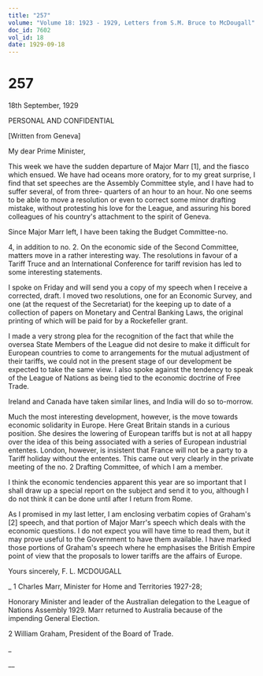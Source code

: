 ```yaml
---
title: "257"
volume: "Volume 18: 1923 - 1929, Letters from S.M. Bruce to McDougall"
doc_id: 7602
vol_id: 18
date: 1929-09-18
---
```


# 257

18th September, 1929

PERSONAL AND CONFIDENTIAL

[Written from Geneva]

My dear Prime Minister,

This week we have the sudden departure of Major Marr [1], and the fiasco which ensued. We have had oceans more oratory, for to my great surprise, I find that set speeches are the Assembly Committee style, and I have had to suffer several, of from three- quarters of an hour to an hour. No one seems to be able to move a resolution or even to correct some minor drafting mistake, without protesting his love for the League, and assuring his bored colleagues of his country's attachment to the spirit of Geneva.

Since Major Marr left, I have been taking the Budget Committee-no.

4, in addition to no. 2. On the economic side of the Second Committee, matters move in a rather interesting way. The resolutions in favour of a Tariff Truce and an International Conference for tariff revision has led to some interesting statements.

I spoke on Friday and will send you a copy of my speech when I receive a corrected, draft. I moved two resolutions, one for an Economic Survey, and one (at the request of the Secretariat) for the keeping up to date of a collection of papers on Monetary and Central Banking Laws, the original printing of which will be paid for by a Rockefeller grant.

I made a very strong plea for the recognition of the fact that while the oversea State Members of the League did not desire to make it difficult for European countries to come to arrangements for the mutual adjustment of their tariffs, we could not in the present stage of our development be expected to take the same view. I also spoke against the tendency to speak of the League of Nations as being tied to the economic doctrine of Free Trade.

Ireland and Canada have taken similar lines, and India will do so to-morrow.

Much the most interesting development, however, is the move towards economic solidarity in Europe. Here Great Britain stands in a curious position. She desires the lowering of European tariffs but is not at all happy over the idea of this being associated with a series of European industrial ententes. London, however, is insistent that France will not be a party to a Tariff holiday without the ententes. This came out very clearly in the private meeting of the no. 2 Drafting Committee, of which I am a member.

I think the economic tendencies apparent this year are so important that I shall draw up a special report on the subject and send it to you, although I do not think it can be done until after I return from Rome.

As I promised in my last letter, I am enclosing verbatim copies of Graham's [2] speech, and that portion of Major Marr's speech which deals with the economic questions. I do not expect you will have time to read them, but it may prove useful to the Government to have them available. I have marked those portions of Graham's speech where he emphasises the British Empire point of view that the proposals to lower tariffs are the affairs of Europe.

Yours sincerely, F. L. MCDOUGALL 

_ 1 Charles Marr, Minister for Home and Territories 1927-28;

Honorary Minister and leader of the Australian delegation to the League of Nations Assembly 1929. Marr returned to Australia because of the impending General Election.

2 William Graham, President of the Board of Trade.

_

__
